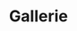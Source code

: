 ---
title: "Gallerie"
description: "this is meta description"
draft: false
bg_image: "images/featue-bg.jpg"
---
